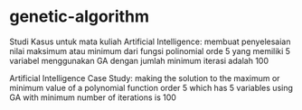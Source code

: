 # genetic-algorithm
Studi Kasus untuk mata kuliah Artificial Intelligence: membuat penyelesaian nilai maksimum atau minimum dari fungsi polinomial orde 5 yang memiliki 5 variabel menggunakan GA dengan jumlah minimum iterasi adalah 100

Artificial Intelligence Case Study: making the solution to the maximum or minimum value of a polynomial function order 5 which has 5 variables using GA with minimum number of iterations is 100
